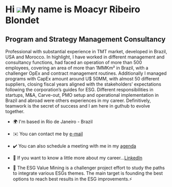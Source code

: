 Hi ![](https://user-images.githubusercontent.com/18350557/176309783-0785949b-9127-417c-8b55-ab5a4333674e.gif)My name is Moacyr Ribeiro Blondet
==============================================================================================================================================

Program and Strategy Management Consultancy
-------------------------------

Professional with substantial experience in TMT market, developed in Brazil, USA and Morocco. In highlight, I have worked in different management and consultancy functions, had faced an operation of more than 500 employees, covering an area of more than 1MMKm² in Brazil, with a challenger OpEx and contract management routines. Additionally I managed programs with CapEx amount around U$ 50MM, with almost 50 different suppliers, closing fiscal years aligned with the stakeholders’ expectations following the corporation’s guides for ESG. Different responsibilities in startups, M&A, Carve-out, PMO setup and operational implementation in Brazil and abroad were others experiences in my career. Definitively, teamwork is the secret of success and I am here in guthub to evolve together.

* 🌍 I'm based in Rio de Janeiro - Brazil
* ✉️ You can contact me by [e-mail](mailto:blondet.mr@gmail.com)
* ✔️ You can also schedule a meeting with me in my [agenda](https://calendly.com/moacyrblondet/individual-meeting)
* 🔗 If you want to know a little more about my career...[LinkedIn](https://www.linkedin.com/in/moacyrblondet/)

* 🚧 The ESG Value Mining is a challenger project effort to study the paths to integrate various ESGs themes. The main target is founding the best options to reach best results in the ESG improvements.⚡ 

<!-- 
* 🚀  I'm currently working on [Projeto Obras de Arte](http://github.com/Moriblo/front)
* 🤝  I'm open to collaborating on [ESG-Value-Mining](https://github.com/Moriblo/ESG-Value-Mining)
-->
